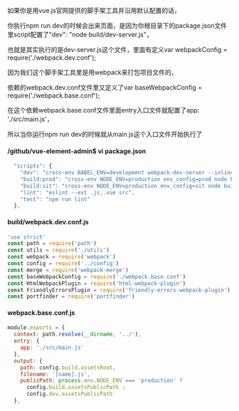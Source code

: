 如果你是用vue.js官网提供的脚手架工具并沿用默认配置的话，

你执行npm run dev的时候会出来页面，是因为你根目录下的package.json文件里script配置了"dev": "node build/dev-server.js"，

也就是其实执行的是dev-server.js这个文件，里面有定义var webpackConfig = require('./webpack.dev.conf');

因为我们这个脚手架工具里是用webpack来打包项目文件的，

依赖的webpack.dev.conf文件里又定义了var baseWebpackConfig = require('./webpack.base.conf');

在这个依赖webpack.base.conf文件里面entry入口文件就配置了app: './src/main.js'，

所以当你运行npm run dev的时候就从main.js这个入口文件开始执行了


#### /github/vue-element-admin$ vi package.json 
```javascript
  "scripts": {
    "dev": "cross-env BABEL_ENV=development webpack-dev-server --inline --progress --config build/webpack.dev.conf.js",
    "build:prod": "cross-env NODE_ENV=production env_config=prod node build/build.js",
    "build:sit": "cross-env NODE_ENV=production env_config=sit node build/build.js",
    "lint": "eslint --ext .js,.vue src",
    "test": "npm run lint"
  },
  ```
####  build/webpack.dev.conf.js
```js
'use strict'
const path = require('path')
const utils = require('./utils')
const webpack = require('webpack')
const config = require('../config')
const merge = require('webpack-merge')
const baseWebpackConfig = require('./webpack.base.conf')
const HtmlWebpackPlugin = require('html-webpack-plugin')
const FriendlyErrorsPlugin = require('friendly-errors-webpack-plugin')
const portfinder = require('portfinder')
```

#### webpack.base.conf.js
```js
module.exports = {
  context: path.resolve(__dirname, '../'),
  entry: {
    app: './src/main.js'
  },
  output: {
    path: config.build.assetsRoot,
    filename: '[name].js',
    publicPath: process.env.NODE_ENV === 'production' ?
      config.build.assetsPublicPath :
      config.dev.assetsPublicPath
  },
```

